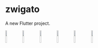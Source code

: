 # zwigato

A new Flutter project.

<img src="https://github.com/snehakumari1112/zwigato/assets/99785784/782d8192-2869-427b-bf2c-c4243976f380" width=10% height=10%>
<img src="https://github.com/snehakumari1112/zwigato/assets/99785784/777df645-82b0-4848-bf3a-65c33ebbe0d6" width=10% height=10%>
<img src="https://github.com/snehakumari1112/zwigato/assets/99785784/b1c003b0-c3cd-411f-9704-a0d213938617" width=10% height=10%>
<img src="https://github.com/snehakumari1112/zwigato/assets/99785784/2f53b18c-afb8-4b87-b1be-fc73b6521889" width=10% height=10%>
<img src="https://github.com/snehakumari1112/zwigato/assets/99785784/d0fc5112-4554-4cf5-a4c7-39e21b56b4d9" width=10% height=10%>
<img src="https://github.com/snehakumari1112/zwigato/assets/99785784/88f54484-1d6d-40db-bb70-8f319d29c82a" width=10% height=10%>







